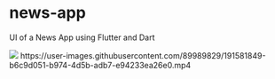 # news-app
UI of a News App using Flutter and Dart


<img src = "https://github.com/heyprincesingh/news-app/blob/main/assets/1.jpeg">
https://user-images.githubusercontent.com/89989829/191581849-b6c9d051-b974-4d5b-adb7-e94233ea26e0.mp4

